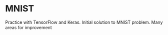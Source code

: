 # MNIST
Practice with TensorFlow and Keras. Initial solution to MNIST problem. Many areas for improvement 
